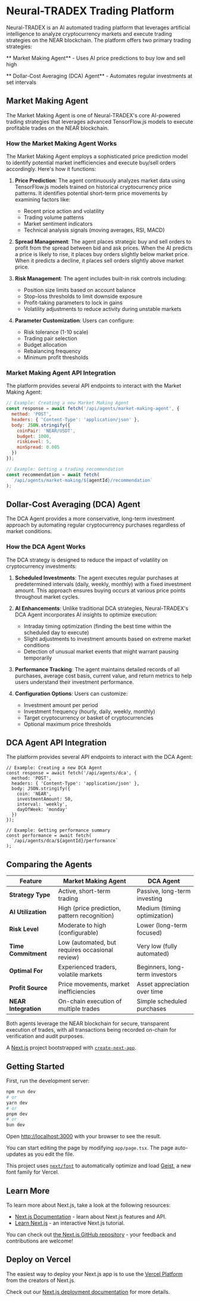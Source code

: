 # Neural-TRADEX Trading Platform
Neural-TRADEX is an AI automated trading platform that leverages artificial intelligence to analyze cryptocurrency markets and execute trading strategies on the NEAR blockchain. The platform offers two primary trading strategies:

** Market Making Agent** - Uses AI price predictions to buy low and sell high

** Dollar-Cost Averaging (DCA) Agent** - Automates regular investments at set intervals


## Market Making Agent

The Market Making Agent is one of Neural-TRADEX's core AI-powered trading strategies that leverages advanced TensorFlow.js models to execute profitable trades on the NEAR blockchain.

### How the Market Making Agent Works

The Market Making Agent employs a sophisticated price prediction model to identify potential market inefficiencies and execute buy/sell orders accordingly. Here's how it functions:

1. **Price Prediction**: The agent continuously analyzes market data using TensorFlow.js models trained on historical cryptocurrency price patterns. It identifies potential short-term price movements by examining factors like:
   - Recent price action and volatility
   - Trading volume patterns
   - Market sentiment indicators
   - Technical analysis signals (moving averages, RSI, MACD)

2. **Spread Management**: The agent places strategic buy and sell orders to profit from the spread between bid and ask prices. When the AI predicts a price is likely to rise, it places buy orders slightly below market price. When it predicts a decline, it places sell orders slightly above market price.

3. **Risk Management**: The agent includes built-in risk controls including:
   - Position size limits based on account balance
   - Stop-loss thresholds to limit downside exposure
   - Profit-taking parameters to lock in gains
   - Volatility adjustments to reduce activity during unstable markets

4. **Parameter Customization**: Users can configure:
   - Risk tolerance (1-10 scale)
   - Trading pair selection
   - Budget allocation
   - Rebalancing frequency
   - Minimum profit thresholds

### Market Making Agent API Integration

The platform provides several API endpoints to interact with the Market Making Agent:

```javascript
// Example: Creating a new Market Making Agent
const response = await fetch('/api/agents/market-making-agent', {
  method: 'POST',
  headers: { 'Content-Type': 'application/json' },
  body: JSON.stringify({
    coinPair: 'NEAR/USDT',
    budget: 1000,
    riskLevel: 5,
    minSpread: 0.005
  })
});

// Example: Getting a trading recommendation
const recommendation = await fetch(
  `/api/agents/market-making/${agentId}/recommendation`
);
```

## Dollar-Cost Averaging (DCA) Agent

The DCA Agent provides a more conservative, long-term investment approach by automating regular cryptocurrency purchases regardless of market conditions.

### How the DCA Agent Works

The DCA strategy is designed to reduce the impact of volatility on cryptocurrency investments:

1. **Scheduled Investments**: The agent executes regular purchases at predetermined intervals (daily, weekly, monthly) with a fixed investment amount. This approach ensures buying occurs at various price points throughout market cycles.

2. **AI Enhancements**: Unlike traditional DCA strategies, Neural-TRADEX's DCA Agent incorporates AI insights to optimize execution:
   - Intraday timing optimization (finding the best time within the scheduled day to execute)
   - Slight adjustments to investment amounts based on extreme market conditions
   - Detection of unusual market events that might warrant pausing temporarily

3. **Performance Tracking**: The agent maintains detailed records of all purchases, average cost basis, current value, and return metrics to help users understand their investment performance.

4. **Configuration Options**: Users can customize:
   - Investment amount per period
   - Investment frequency (hourly, daily, weekly, monthly)
   - Target cryptocurrency or basket of cryptocurrencies
   - Optional maximum price thresholds


## DCA Agent API Integration
The platform provides several API endpoints to interact with the DCA Agent:
```
// Example: Creating a new DCA Agent
const response = await fetch('/api/agents/dca', {
  method: 'POST',
  headers: { 'Content-Type': 'application/json' },
  body: JSON.stringify({
    coin: 'NEAR',
    investmentAmount: 50,
    interval: 'weekly',
    dayOfWeek: 'monday'
  })
});

// Example: Getting performance summary
const performance = await fetch(
  `/api/agents/dca/${agentId}/performance`
);
```

## Comparing the Agents

| Feature | Market Making Agent | DCA Agent |
|---------|---------------------|-----------|
| **Strategy Type** | Active, short-term trading | Passive, long-term investing |
| **AI Utilization** | High (price prediction, pattern recognition) | Medium (timing optimization) |
| **Risk Level** | Moderate to high (configurable) | Lower (long-term focused) |
| **Time Commitment** | Low (automated, but requires occasional review) | Very low (fully automated) |
| **Optimal For** | Experienced traders, volatile markets | Beginners, long-term investors |
| **Profit Source** | Price movements, market inefficiencies | Asset appreciation over time |
| **NEAR Integration** | On-chain execution of multiple trades | Simple scheduled purchases |



Both agents leverage the NEAR blockchain for secure, transparent execution of trades, with all transactions being recorded on-chain for verification and audit purposes.



A [Next.js](https://nextjs.org) project bootstrapped with [`create-next-app`](https://nextjs.org/docs/app/api-reference/cli/create-next-app).

## Getting Started

First, run the development server:

```bash
npm run dev
# or
yarn dev
# or
pnpm dev
# or
bun dev
```

Open [http://localhost:3000](http://localhost:3000) with your browser to see the result.

You can start editing the page by modifying `app/page.tsx`. The page auto-updates as you edit the file.

This project uses [`next/font`](https://nextjs.org/docs/app/building-your-application/optimizing/fonts) to automatically optimize and load [Geist](https://vercel.com/font), a new font family for Vercel.

## Learn More

To learn more about Next.js, take a look at the following resources:

- [Next.js Documentation](https://nextjs.org/docs) - learn about Next.js features and API.
- [Learn Next.js](https://nextjs.org/learn) - an interactive Next.js tutorial.

You can check out [the Next.js GitHub repository](https://github.com/vercel/next.js) - your feedback and contributions are welcome!

## Deploy on Vercel

The easiest way to deploy your Next.js app is to use the [Vercel Platform](https://vercel.com/new?utm_medium=default-template&filter=next.js&utm_source=create-next-app&utm_campaign=create-next-app-readme) from the creators of Next.js.

Check out our [Next.js deployment documentation](https://nextjs.org/docs/app/building-your-application/deploying) for more details.
